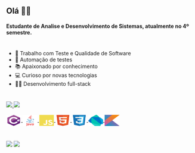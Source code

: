 ## Olá 🐱‍💻

#### Estudante de Analise e Desenvolvimento de Sistemas, atualmente no 4º semestre.

#

- 💼 Trabalho com Teste e Qualidade de Software 
- 🤖 Automação de testes
- 📚 Apaixonado por conhecimento
- 💻 Curioso por novas tecnologias
- 👨‍💻 Desenvolvimento full-stack


#
 <div>
  <a href="https://github.com/AlexAlexandreAlves">
  <img height="180em" src="https://github-readme-stats.vercel.app/api?username=AlexAlexandreAlves&show_icons=true&theme=tokyonight&include_all_commits=true&count_private=true"/>
  <img height="180em" src="https://github-readme-stats.vercel.app/api/top-langs/?username=AlexAlexandreAlves&layout=compact&langs_count=7&theme=tokyonight"/>
</div>
         
          
 <div style="display: inline_block"><br>
   
  <img align="center" alt="Alex-Csharp" height="30" width="40" src="https://raw.githubusercontent.com/devicons/devicon/master/icons/csharp/csharp-original.svg">            
  <img align="center" alt="Alex-Java" height="30" width="40" src="https://github.com/devicons/devicon/blob/master/icons/java/java-original-wordmark.svg">      
  <img align="center" alt="Alex-Js" height="30" width="40" src="https://raw.githubusercontent.com/devicons/devicon/master/icons/javascript/javascript-plain.svg">
  <img align="center" alt="Alex-HTML" height="30" width="40" src="https://raw.githubusercontent.com/devicons/devicon/master/icons/html5/html5-original.svg">
  <img align="center" alt="Alex-CSS" height="30" width="40" src="https://raw.githubusercontent.com/devicons/devicon/master/icons/css3/css3-original.svg">    
  <img align="center" alt="Alex-Dart" height="30" width="40" src="https://github.com/devicons/devicon/blob/master/icons/dart/dart-original.svg">
  <img align="center" alt="Alex-Kotlin" height="30" width="40" src="https://github.com/devicons/devicon/blob/master/icons/kotlin/kotlin-original.svg"

</div>

 #
<div>
 <a href = "mailto:alexalexandrealves@gmail.com"><img src="https://img.shields.io/badge/-Gmail-%23333?style=for-the-badge&logo=gmail&logoColor=white" target="_blank"></a>
 <a href="https://www.linkedin.com/in/alex-alexandre-alves-7b7a75185/" target="_blank"><img src="https://img.shields.io/badge/-LinkedIn-%230077B5?style=for-the-badge&logo=linkedin&logoColor=white" target="_blank"></a> 
</div>
           


          
